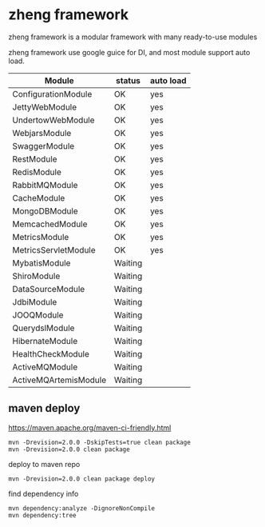 # zheng framework

zheng framework is a modular framework with many ready-to-use modules

zheng framework use google guice for DI, and most module support auto load.


| Module      | status      | auto load   |
| ----------- | ----------- | ----------- |
| ConfigurationModule  | OK      | yes |
| JettyWebModule  | OK      | yes |
| UndertowWebModule | OK    | yes |
| WebjarsModule | OK    | yes |
| SwaggerModule | OK    | yes |
| RestModule | OK    | yes |
| RedisModule | OK    | yes |
| RabbitMQModule | OK    | yes |
| CacheModule | OK    | yes |
| MongoDBModule | OK    | yes |
| MemcachedModule | OK    | yes |
| MetricsModule | OK    | yes |
| MetricsServletModule | OK    | yes |
| MybatisModule | Waiting    |  |
| ShiroModule | Waiting    |  |
| DataSourceModule | Waiting    |  |
| JdbiModule | Waiting    |  |
| JOOQModule | Waiting    |  |
| QuerydslModule | Waiting    |  |
| HibernateModule | Waiting    |  |
| HealthCheckModule | Waiting    |  |
| ActiveMQModule | Waiting    |  |
| ActiveMQArtemisModule | Waiting    |  |



## maven deploy

https://maven.apache.org/maven-ci-friendly.html

```
mvn -Drevision=2.0.0 -DskipTests=true clean package 
mvn -Drevision=2.0.0 clean package 

```

deploy to maven repo
```
mvn -Drevision=2.0.0 clean package deploy
```

find dependency info
```
mvn dependency:analyze -DignoreNonCompile
mvn dependency:tree
```

